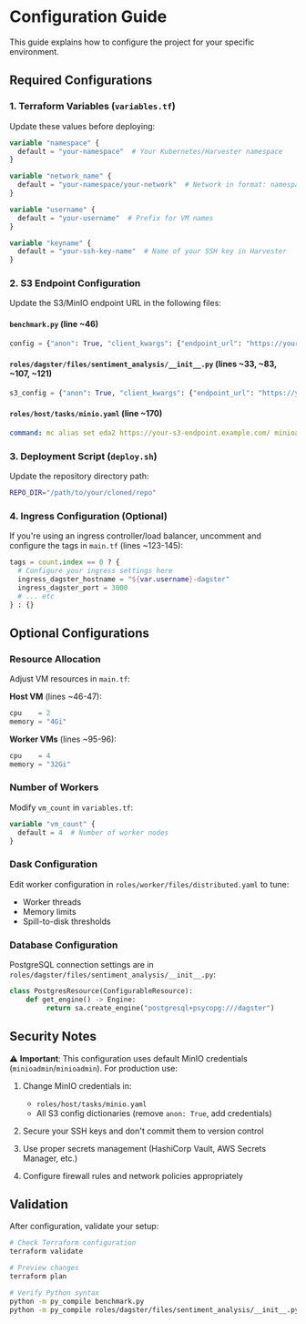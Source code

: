 # Configuration Guide

This guide explains how to configure the project for your specific environment.

## Required Configurations

### 1. Terraform Variables (`variables.tf`)

Update these values before deploying:

```terraform
variable "namespace" {
  default = "your-namespace"  # Your Kubernetes/Harvester namespace
}

variable "network_name" {
  default = "your-namespace/your-network"  # Network in format: namespace/network
}

variable "username" {
  default = "your-username"  # Prefix for VM names
}

variable "keyname" {
  default = "your-ssh-key-name"  # Name of your SSH key in Harvester
}
```

### 2. S3 Endpoint Configuration

Update the S3/MinIO endpoint URL in the following files:

#### `benchmark.py` (line ~46)
```python
config = {"anon": True, "client_kwargs": {"endpoint_url": "https://your-s3-endpoint.example.com"}}
```

#### `roles/dagster/files/sentiment_analysis/__init__.py` (lines ~33, ~83, ~107, ~121)
```python
s3_config = {"anon": True, "client_kwargs": {"endpoint_url": "https://your-s3-endpoint.example.com"}}
```

#### `roles/host/tasks/minio.yaml` (line ~170)
```yaml
command: mc alias set eda2 https://your-s3-endpoint.example.com/ minioadmin minioadmin
```

### 3. Deployment Script (`deploy.sh`)

Update the repository directory path:

```bash
REPO_DIR="/path/to/your/cloned/repo"
```

### 4. Ingress Configuration (Optional)

If you're using an ingress controller/load balancer, uncomment and configure the tags in `main.tf` (lines ~123-145):

```terraform
tags = count.index == 0 ? {
  # Configure your ingress settings here
  ingress_dagster_hostname = "${var.username}-dagster"
  ingress_dagster_port = 3000
  # ... etc
} : {}
```

## Optional Configurations

### Resource Allocation

Adjust VM resources in `main.tf`:

**Host VM** (lines ~46-47):
```terraform
cpu    = 2 
memory = "4Gi"
```

**Worker VMs** (lines ~95-96):
```terraform
cpu    = 4
memory = "32Gi"
```

### Number of Workers

Modify `vm_count` in `variables.tf`:
```terraform
variable "vm_count" {
  default = 4  # Number of worker nodes
}
```

### Dask Configuration

Edit worker configuration in `roles/worker/files/distributed.yaml` to tune:
- Worker threads
- Memory limits
- Spill-to-disk thresholds

### Database Configuration

PostgreSQL connection settings are in `roles/dagster/files/sentiment_analysis/__init__.py`:

```python
class PostgresResource(ConfigurableResource):
    def get_engine() -> Engine:
         return sa.create_engine("postgresql+psycopg:///dagster")
```

## Security Notes

⚠️ **Important**: This configuration uses default MinIO credentials (`minioadmin`/`minioadmin`). For production use:

1. Change MinIO credentials in:
   - `roles/host/tasks/minio.yaml`
   - All S3 config dictionaries (remove `anon: True`, add credentials)

2. Secure your SSH keys and don't commit them to version control

3. Use proper secrets management (HashiCorp Vault, AWS Secrets Manager, etc.)

4. Configure firewall rules and network policies appropriately

## Validation

After configuration, validate your setup:

```bash
# Check Terraform configuration
terraform validate

# Preview changes
terraform plan

# Verify Python syntax
python -m py_compile benchmark.py
python -m py_compile roles/dagster/files/sentiment_analysis/__init__.py
```
